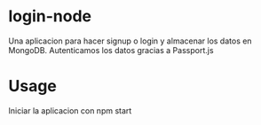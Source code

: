 # login-node
Una aplicacion para hacer signup o login y almacenar los datos en MongoDB. Autenticamos los datos gracias a Passport.js

# Usage
Iniciar la aplicacion con npm start
